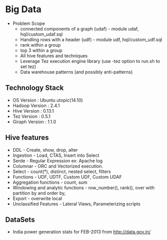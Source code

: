 Big Data
========
* Problem Scope 
    * connected components of a graph (udaf) - module udaf, hql/custom_udaf.sql  
    * Handling rows with a header (udf) - module udf, hql/custom_udf.sql
    * rank within a group
    * top 3 within a group
    * All hive features and techniques
    * Leverage Tez execution engine library (use -tez option to run.sh to set tez)
    * Data warehouse patterns (and possibly anti-patterns)
    
Technology Stack
----------------
* OS Version : Ubuntu utopic(14.10)
* Hadoop Version : 2.4.1
* Hive Version : 0.13.1
* Tez Version : 0.5.1
* Giraph Version : 1.1.0

Hive features
-------------
* DDL - Create, show, drop, alter
* Ingestion - Load, CTAS, Insert into Select 
* Serde - Regular Expression ex: Apache log
* Columnar - ORC and Vectorized execution.
* Select - count(*), distinct, nested select, filters
* Functions - UDF, UDTF, Custom UDF, Custom UDAF
* Aggregation functions - count, sum
* Windowing and analytic functions - row_number(), rank(), over with partition by and order by, 
* Export - overwrite local
* Unclassified Features - Lateral Views, Parameterizing scripts

DataSets
--------
* India power generation stats for FEB-2013 from http://data.gov.in/